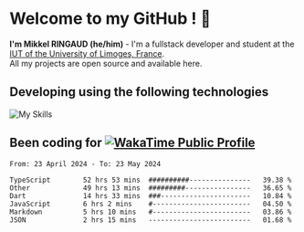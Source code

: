 # Welcome to my GitHub ! 🌃
**I'm Mikkel RINGAUD (he/him)** - I'm a fullstack developer and student at the [IUT of the University of Limoges, France](https://iut.unilim.fr). \
All my projects are open source and available here.

## Developing using the following technologies

![My Skills](https://skillicons.dev/icons?i=dart,solidjs,pnpm,nodejs,ts,js,vercel,html,css,astro,git,md,discord,electron,figma,obsidian,github,windows,arch,bash,bun,c,cloudflare,linux,py,tailwind,vscode,nginx,npm,tauri,vite,zig,yarn,windicss&theme=dark)


## Been coding for [![WakaTime Public Profile](https://wakatime.com/badge/user/0839e595-e07a-435c-8d59-ed95f2a3d6dd.svg?style=flat-square)](https://wakatime.com/@0839e595-e07a-435c-8d59-ed95f2a3d6dd)

<!--START_SECTION:waka-->

```plain
From: 23 April 2024 - To: 23 May 2024

TypeScript        52 hrs 53 mins  ##########---------------   39.38 %
Other             49 hrs 13 mins  #########----------------   36.65 %
Dart              14 hrs 33 mins  ###----------------------   10.84 %
JavaScript        6 hrs 2 mins    #------------------------   04.50 %
Markdown          5 hrs 10 mins   #------------------------   03.86 %
JSON              2 hrs 15 mins   -------------------------   01.68 %
```

<!--END_SECTION:waka-->
